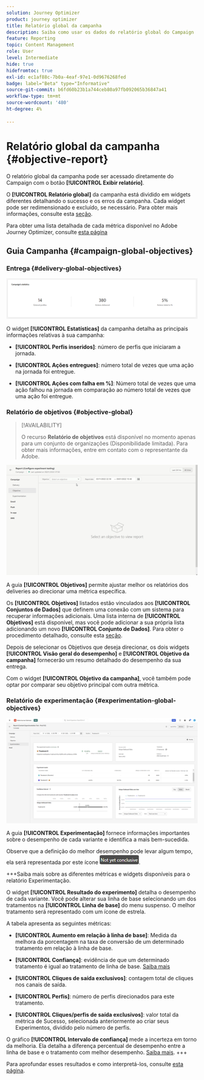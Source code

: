 ```yaml
---
solution: Journey Optimizer
product: journey optimizer
title: Relatório global da campanha
description: Saiba como usar os dados do relatório global do Campaign
feature: Reporting
topic: Content Management
role: User
level: Intermediate
hide: true
hidefromtoc: true
exl-id: ec1af88c-7b0a-4eaf-97e1-0d9676268fed
badge: label="Beta" type="Informative"
source-git-commit: b6fd60b23b1a744ceb80a97fb092065b36847a41
workflow-type: tm+mt
source-wordcount: '480'
ht-degree: 4%

---
```


# Relatório global da campanha {#objective-report}

O relatório global da campanha pode ser acessado diretamente do Campaign com o botão **[!UICONTROL Exibir relatório]**.

O **[!UICONTROL Relatório global]** da campanha está dividido em widgets diferentes detalhando o sucesso e os erros da campanha. Cada widget pode ser redimensionado e excluído, se necessário. Para obter mais informações, consulte esta [seção](../reports/global-report.md#modify-dashboard).

Para obter uma lista detalhada de cada métrica disponível no Adobe Journey Optimizer, consulte [esta página](global-report.md#list-of-components-global.md)

## Guia Campanha {#campaign-global-objectives}

### Entrega {#delivery-global-objectives}

![](assets/campaign_report_global_1.png)

O widget **[!UICONTROL Estatísticas]** da campanha detalha as principais informações relativas à sua campanha:

* **[!UICONTROL Perfis inseridos]**: número de perfis que iniciaram a jornada.

* **[!UICONTROL Ações entregues]**: número total de vezes que uma ação na jornada foi entregue.

* **[!UICONTROL Ações com falha em %]**: Número total de vezes que uma ação falhou na jornada em comparação ao número total de vezes que uma ação foi entregue.

### Relatório de objetivos {#objective-global}

>[!AVAILABILITY]
>
>O recurso **Relatório de objetivos** está disponível no momento apenas para um conjunto de organizações (Disponibilidade limitada). Para obter mais informações, entre em contato com o representante da Adobe.

![](assets/performance_report.gif)

A guia **[!UICONTROL Objetivos]** permite ajustar melhor os relatórios dos deliveries ao direcionar uma métrica específica.

Os **[!UICONTROL Objetivos]** listados estão vinculados aos **[!UICONTROL Conjuntos de Dados]** que definem uma conexão com um sistema para recuperar informações adicionais. Uma lista interna de **[!UICONTROL Objetivos]** está disponível, mas você pode adicionar a sua própria lista adicionando um novo **[!UICONTROL Conjunto de Dados]**. Para obter o procedimento detalhado, consulte esta [seção](../reports/reporting-configuration.md).

Depois de selecionar os Objetivos que deseja direcionar, os dois widgets **[!UICONTROL Visão geral do desempenho]** e **[!UICONTROL Objetivo da campanha]** fornecerão um resumo detalhado do desempenho da sua entrega.

Com o widget **[!UICONTROL Objetivo da campanha]**, você também pode optar por comparar seu objetivo principal com outra métrica.

### Relatório de experimentação {#experimentation-global-objectives}

![](assets/experimentation_report_3.png)

A guia **[!UICONTROL Experimentação]** fornece informações importantes sobre o desempenho de cada variante e identifica a mais bem-sucedida.

Observe que a definição do melhor desempenho pode levar algum tempo, ela será representada por este ícone ![](assets/experimentation_report_1.png).

+++Saiba mais sobre as diferentes métricas e widgets disponíveis para o relatório Experimentação.

O widget **[!UICONTROL Resultado do experimento]** detalha o desempenho de cada variante. Você pode alterar sua linha de base selecionando um dos tratamentos na **[!UICONTROL Linha de base]** do menu suspenso. O melhor tratamento será representado com um ícone de estrela.

A tabela apresenta as seguintes métricas:

* **[!UICONTROL Aumento em relação à linha de base]**: Medida da melhora da porcentagem na taxa de conversão de um determinado tratamento em relação à linha de base.

* **[!UICONTROL Confiança]**: evidência de que um determinado tratamento é igual ao tratamento de linha de base. [Saiba mais](../content-management/experiment-calculations.md#understand-confidence)

* **[!UICONTROL Cliques de saída exclusivos]**: contagem total de cliques nos canais de saída.

* **[!UICONTROL Perfis]**: número de perfis direcionados para este tratamento.

* **[!UICONTROL Cliques/perfis de saída exclusivos]**: valor total da métrica de Sucesso, selecionada anteriormente ao criar seus Experimentos, dividido pelo número de perfis.

O gráfico **[!UICONTROL Intervalo de confiança]** mede a incerteza em torno da melhoria. Ela detalha a diferença percentual de desempenho entre a linha de base e o tratamento com melhor desempenho. [Saiba mais](../content-management/experiment-calculations.md#confidence-intervals).
+++

Para aprofundar esses resultados e como interpretá-los, consulte [esta página](../content-management/get-started-experiment.md#interpret-results).
